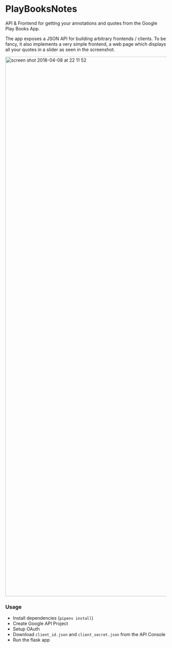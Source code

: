 # PlayBooksNotes
API &amp; Frontend for getting your annotations and quotes from the Google Play Books App.

The app exposes a JSON API for building arbitrary frontends / clients. To be fancy, it also implements a very simple frontend, a web page which displays all your quotes in a slider as seen in the screenshot.

<img width="1680" alt="screen shot 2018-04-08 at 22 11 52" src="https://user-images.githubusercontent.com/3121306/38472156-d7cda50a-3b7b-11e8-9ca0-541296755118.png">

### Usage
- Install dependencies (`pipenv install`)
- Create Google API Project
- Setup OAuth
- Download `client_id.json` and `client_secret.json` from the API Console
- Run the flask app
